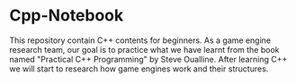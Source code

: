 # Cpp-Notebook
This repository contain C++ contents for beginners. As a game engine research team, our goal is to practice what we have learnt from the book named "Practical C++ Programming" by Steve Oualline. After learning C++ we will start to research how game engines work and their structures.

